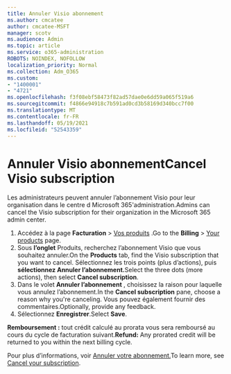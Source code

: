 ```yaml
---
title: Annuler Visio abonnement
ms.author: cmcatee
author: cmcatee-MSFT
manager: scotv
ms.audience: Admin
ms.topic: article
ms.service: o365-administration
ROBOTS: NOINDEX, NOFOLLOW
localization_priority: Normal
ms.collection: Adm_O365
ms.custom:
- "1400001"
- "4721"
ms.openlocfilehash: f3f08ebf58473f82ad57dae0e6dd59a065f519a6
ms.sourcegitcommit: f4866e94918c7b591ad0cd3b58169d340bcc7f00
ms.translationtype: MT
ms.contentlocale: fr-FR
ms.lasthandoff: 05/19/2021
ms.locfileid: "52543359"
---
```

# <a name="cancel-visio-subscription"></a><span data-ttu-id="75618-102">Annuler Visio abonnement</span><span class="sxs-lookup"><span data-stu-id="75618-102">Cancel Visio subscription</span></span>

<span data-ttu-id="75618-103">Les administrateurs peuvent annuler l’abonnement Visio pour leur organisation dans le centre d Microsoft 365'administration.</span><span class="sxs-lookup"><span data-stu-id="75618-103">Admins can cancel the Visio subscription for their organization in the Microsoft 365 admin center.</span></span>

1. <span data-ttu-id="75618-104">Accédez à la page **Facturation** \> [Vos produits](https://go.microsoft.com/fwlink/p/?linkid=842054) .</span><span class="sxs-lookup"><span data-stu-id="75618-104">Go to the **Billing** \> [Your products](https://go.microsoft.com/fwlink/p/?linkid=842054) page.</span></span>
2. <span data-ttu-id="75618-105">Sous **l’onglet** Produits, recherchez l’abonnement Visio que vous souhaitez annuler.</span><span class="sxs-lookup"><span data-stu-id="75618-105">On the **Products** tab, find the Visio subscription that you want to cancel.</span></span> <span data-ttu-id="75618-106">Sélectionnez les trois points (plus d’actions), puis **sélectionnez Annuler l’abonnement.**</span><span class="sxs-lookup"><span data-stu-id="75618-106">Select the three dots (more actions), then select **Cancel subscription**.</span></span>
3. <span data-ttu-id="75618-107">Dans le volet **Annuler l’abonnement** , choisissez la raison pour laquelle vous annulez l’abonnement.</span><span class="sxs-lookup"><span data-stu-id="75618-107">In the **Cancel subscription** pane, choose a reason why you're canceling.</span></span> <span data-ttu-id="75618-108">Vous pouvez également fournir des commentaires.</span><span class="sxs-lookup"><span data-stu-id="75618-108">Optionally, provide any feedback.</span></span>
4. <span data-ttu-id="75618-109">Sélectionnez **Enregistrer**.</span><span class="sxs-lookup"><span data-stu-id="75618-109">Select **Save**.</span></span>

<span data-ttu-id="75618-110">**Remboursement :** tout crédit calculé au prorata vous sera remboursé au cours du cycle de facturation suivant.</span><span class="sxs-lookup"><span data-stu-id="75618-110">**Refund:** Any prorated credit will be returned to you within the next billing cycle.</span></span>

<span data-ttu-id="75618-111">Pour plus d’informations, voir [Annuler votre abonnement.](/microsoft-365/commerce/subscriptions/cancel-your-subscription)</span><span class="sxs-lookup"><span data-stu-id="75618-111">To learn more, see [Cancel your subscription](/microsoft-365/commerce/subscriptions/cancel-your-subscription).</span></span>